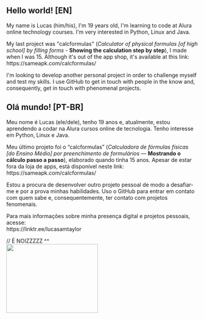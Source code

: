 <h2> Hello world! [EN]</h2>
<p>My name is Lucas (him/his), I'm 19 years old, I'm learning to code at Alura online technology courses. I'm very interested in Python, Linux and Java.</p>

<p>My last project was "calcformulas" (<i>Calculator of physical formulas [of high school] by filling forms</i> - <b>Showing the calculation step by step</b>), I made when I was 15. Although it's out of the app shop, it's available at this link: <br>
https://sameapk.com/calcformulas/ </p>

<p> I'm looking to develop another personal project in order to challenge myself and test my skills. I use GitHub to get in touch with people in the know and, consequently, get in touch with phenomenal projects.</p>
</section>

<section>
<h2> Olá mundo! [PT-BR]</h2>
<p>Meu nome é Lucas (ele/dele), tenho 19 anos e, atualmente, estou aprendendo a codar na Alura cursos online de tecnologia. Tenho interesse em Python, Linux e Java.</p> 
<p>Meu último projeto foi o “calcformulas”  (<i>Calculadora de fórmulas físicas [do Ensino Médio] por preenchimento  de formulários</i> — <b>Mostrando o cálculo passo a passo</b>), elaborado quando tinha 15 anos. Apesar de estar fora da loja de apps, está disponível neste link: <br> https://sameapk.com/calcformulas/ </p>

<p>Estou a procura de desenvolver outro projeto pessoal de modo a desafiar-me e por a prova minhas habilidades. Uso o GitHub para entrar em contato com quem sabe e, consequentemente, ter contato com projetos fenomenais.</p>

 
<p>Para mais informações sobre minha presença digital e projetos pessoais, acesse:<br> https://linktr.ee/lucasamtaylor</p>
 </section>
  
 // É NOIZZZZZ ^^ <br>
 <img src="https://media4.giphy.com/media/pO4UHglOY2vII/giphy.gif?cid=ecf05e479o0l8n09zeoqjx3zqloxh65hoo7yfozejgzqniyg&rid=giphy.gif&ct=g" width="240" height="180" class="center"/>

